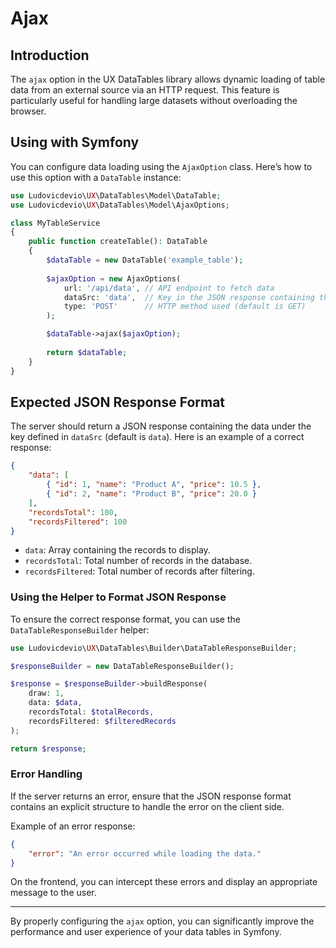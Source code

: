 # Ajax

## Introduction

The `ajax` option in the UX DataTables library allows dynamic loading of table data from an external source via an HTTP request. This feature is particularly useful for handling large datasets without overloading the browser.

## Using with Symfony

You can configure data loading using the `AjaxOption` class. Here’s how to use this option with a `DataTable` instance:

```php
use Ludovicdevio\UX\DataTables\Model\DataTable;
use Ludovicdevio\UX\DataTables\Model\AjaxOptions;

class MyTableService
{
    public function createTable(): DataTable
    {
        $dataTable = new DataTable('example_table');
        
        $ajaxOption = new AjaxOptions(
            url: '/api/data', // API endpoint to fetch data
            dataSrc: 'data',  // Key in the JSON response containing the data (optional)
            type: 'POST'      // HTTP method used (default is GET)
        );

        $dataTable->ajax($ajaxOption);
        
        return $dataTable;
    }
}
```

## Expected JSON Response Format

The server should return a JSON response containing the data under the key defined in `dataSrc` (default is `data`). Here is an example of a correct response:

```json
{
    "data": [
        { "id": 1, "name": "Product A", "price": 10.5 },
        { "id": 2, "name": "Product B", "price": 20.0 }
    ],
    "recordsTotal": 100,
    "recordsFiltered": 100
}
```

- `data`: Array containing the records to display.
- `recordsTotal`: Total number of records in the database.
- `recordsFiltered`: Total number of records after filtering.

### Using the Helper to Format JSON Response

To ensure the correct response format, you can use the `DataTableResponseBuilder` helper:

```php
use Ludovicdevio\UX\DataTables\Builder\DataTableResponseBuilder;

$responseBuilder = new DataTableResponseBuilder();

$response = $responseBuilder->buildResponse(
    draw: 1,
    data: $data,
    recordsTotal: $totalRecords,
    recordsFiltered: $filteredRecords
);

return $response;
```

### Error Handling

If the server returns an error, ensure that the JSON response format contains an explicit structure to handle the error on the client side.

Example of an error response:

```json
{
    "error": "An error occurred while loading the data."
}
```

On the frontend, you can intercept these errors and display an appropriate message to the user.

---

By properly configuring the `ajax` option, you can significantly improve the performance and user experience of your data tables in Symfony.

